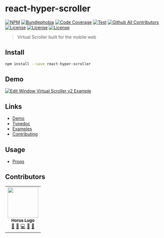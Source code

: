 # react-hyper-scroller

[![NPM](https://img.shields.io/npm/v/react-hyper-scroller.svg)](https://www.npmjs.com/package/react-hyper-scroller)
[![Bundlephobia][bundlephobia-badge]][bundlephobia]
[![Code Coverage][coverage-badge]][coverage]
[![Test](https://github.com/HorusGoul/react-hyper-scroller/actions/workflows/tests.yml/badge.svg)](https://github.com/HorusGoul/react-hyper-scroller/actions/workflows/tests.yml)
[![Github All Contributors][all-contributors-badge]](#contributors)
[![License][license-badge]][license]
[![License][twitter-badge]][twitter]
[![License][star-badge]][star]

> Virtual Scroller built for the mobile web

## Install

```bash
npm install --save react-hyper-scroller
```

## Demo

[![Edit Window Virtual Scroller v2 Example](https://codesandbox.io/static/img/play-codesandbox.svg)](https://codesandbox.io/embed/ym52j0n741?fontsize=14&view=preview)

## Links

- [Demo](https://codesandbox.io/embed/ym52j0n741?fontsize=14&view=preview)
- [Typedoc](https://horusgoul.github.io/react-hyper-scroller)
- [Examples](./examples.md)
- [Contributing](./contributing.md)

## Usage

- [Props](https://horusgoul.github.io/react-hyper-scroller/interfaces/ivirtualscrollerprops.html)

## Contributors

<!-- ALL-CONTRIBUTORS-LIST:START - Do not remove or modify this section -->
<!-- prettier-ignore-start -->
<!-- markdownlint-disable -->
<table>
  <tr>
    <td align="center"><a href="https://horus.dev"><img src="https://avatars.githubusercontent.com/u/6759612?v=4?s=100" width="100px;" alt=""/><br /><sub><b>Horus Lugo</b></sub></a><br /><a href="#maintenance-HorusGoul" title="Maintenance">🚧</a> <a href="#ideas-HorusGoul" title="Ideas, Planning, & Feedback">🤔</a> <a href="https://github.com/HorusGoul/react-hyper-scroller/commits?author=HorusGoul" title="Code">💻</a> <a href="#design-HorusGoul" title="Design">🎨</a> <a href="https://github.com/HorusGoul/react-hyper-scroller/pulls?q=is%3Apr+reviewed-by%3AHorusGoul" title="Reviewed Pull Requests">👀</a></td>
  </tr>
</table>

<!-- markdownlint-restore -->
<!-- prettier-ignore-end -->

<!-- ALL-CONTRIBUTORS-LIST:END -->

<!-- prettier-ignore-start -->
[all-contributors-badge]: https://img.shields.io/github/all-contributors/HorusGoul/react-hyper-scroller/main
[coverage-badge]: https://img.shields.io/codecov/c/github/HorusGoul/react-hyper-scroller.svg
[coverage]: https://codecov.io/github/HorusGoul/react-hyper-scroller
[license-badge]: https://img.shields.io/github/license/HorusGoul/react-hyper-scroller
[license]: ./LICENSE
[bundlephobia-badge]: https://img.shields.io/bundlephobia/minzip/react-hyper-scroller
[bundlephobia]: https://bundlephobia.com/package/react-hyper-scroller
[twitter-badge]: https://img.shields.io/twitter/follow/horusgoul.svg?style=social&label=Follow
[twitter]: https://twitter.com/horusgoul
[star-badge]: https://img.shields.io/github/stars/HorusGoul/react-hyper-scroller.svg?style=social&label=Star
[star]: https://github.com/horusgoul/react-hyper-scroller
<!-- prettier-ignore-end -->
